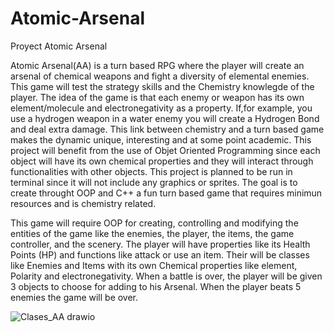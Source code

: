 # Atomic-Arsenal

Proyect Atomic Arsenal 

Atomic Arsenal(AA) is a turn based RPG where the player will create an arsenal of chemical weapons and fight a diversity of elemental enemies. This game will test the strategy skills
and the Chemistry knowlegde of the player. The idea of the game is that each enemy or weapon has its own element/molecule and electronegativity as a property. If,for example, you use a 
hydrogen weapon in a water enemy you will create a Hydrogen Bond and deal extra damage. This link between chemistry and a turn based game makes the dynamic unique, interesting and at some
point academic. This project will benefit from the use of Objet Oriented Programming since each object will have its own chemical properties and they will interact through functionalities
with other objects. This project is planned to be run in terminal since it will not include any graphics or sprites. The goal is to create throught OOP and C++ a fun turn based game that
requires minimun resources and is chemistry related.
 
This game will require OOP for creating, controlling and modifying the entities of the game like the enemies, the player, the items, the game controller, and the scenery. The player 
will have properties like its Health Points (HP) and functions like attack or use an item. Their will be classes like Enemies and Items with its own Chemical properties like element, Polarity and electronegativity. When a battle is over, the player will be given 3 objects to choose for adding to his Arsenal. When the player beats 5 enemies the game will be over. 


![Clases_AA drawio](https://github.com/user-attachments/assets/822ced4c-774b-4b82-aa8d-429d8396804e)




